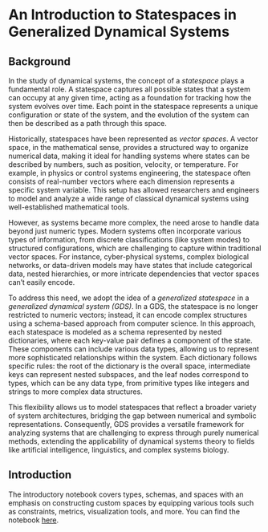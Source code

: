 # An Introduction to Statespaces in Generalized Dynamical Systems

## Background

In the study of dynamical systems, the concept of a *statespace* plays a fundamental role. A statespace captures all possible states that a system can occupy at any given time, acting as a foundation for tracking how the system evolves over time. Each point in the statespace represents a unique configuration or state of the system, and the evolution of the system can then be described as a path through this space.

Historically, statespaces have been represented as *vector spaces*. A vector space, in the mathematical sense, provides a structured way to organize numerical data, making it ideal for handling systems where states can be described by numbers, such as position, velocity, or temperature. For example, in physics or control systems engineering, the statespace often consists of real-number vectors where each dimension represents a specific system variable. This setup has allowed researchers and engineers to model and analyze a wide range of classical dynamical systems using well-established mathematical tools.

However, as systems became more complex, the need arose to handle data beyond just numeric types. Modern systems often incorporate various types of information, from discrete classifications (like system modes) to structured configurations, which are challenging to capture within traditional vector spaces. For instance, cyber-physical systems, complex biological networks, or data-driven models may have states that include categorical data, nested hierarchies, or more intricate dependencies that vector spaces can’t easily encode.

To address this need, we adopt the idea of a *generalized statespace* in a *generalized dynamical system (GDS)*. In a GDS, the statespace is no longer restricted to numeric vectors; instead, it can encode complex structures using a schema-based approach from computer science. In this approach, each statespace is modeled as a schema represented by nested dictionaries, where each key-value pair defines a component of the state. These components can include various data types, allowing us to represent more sophisticated relationships within the system. Each dictionary follows specific rules: the root of the dictionary is the overall space, intermediate keys can represent nested subspaces, and the leaf nodes correspond to types, which can be any data type, from primitive types like integers and strings to more complex data structures.

This flexibility allows us to model statespaces that reflect a broader variety of system architectures, bridging the gap between numerical and symbolic representations. Consequently, GDS provides a versatile framework for analyzing systems that are challenging to express through purely numerical methods, extending the applicability of dynamical systems theory to fields like artificial intelligence, linguistics, and complex systems biology.

## Introduction

The introductory notebook covers types, schemas, and spaces with an emphasis on constructing custom spaces by equipping various tools such as constraints, metrics, visualization tools, and more. You can find the notebook [here](introduction.ipynb).


